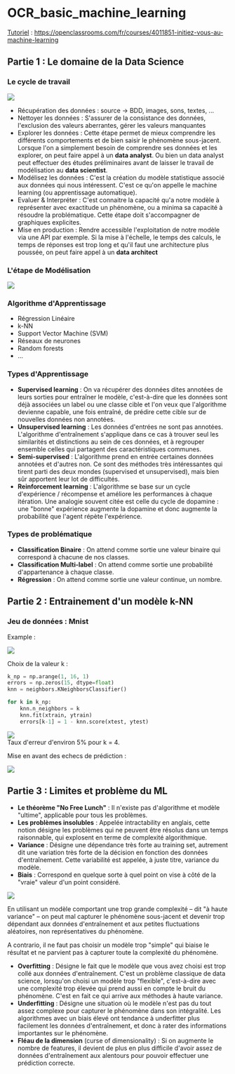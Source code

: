 # OCR_basic_machine_learning

[Tutoriel](https://openclassrooms.com/fr/courses/4011851-initiez-vous-au-machine-learning) : https://openclassrooms.com/fr/courses/4011851-initiez-vous-au-machine-learning

## Partie 1 : Le domaine de la Data Science

### Le cycle de travail

![](./images/cycle_travail.jpg)

- Récupération des données : source -> BDD, images, sons, textes, ...
- Nettoyer les données : S'assurer de la consistance des données, l'exclusion des valeurs aberrantes, gérer les valeurs manquantes
- Explorer les données :  Cette étape permet de mieux comprendre les différents comportements et de bien saisir le phénomène sous-jacent.  
Lorsque l'on a simplement besoin de comprendre ses données et les explorer, on peut faire appel à un **data analyst**. Ou bien un data analyst peut effectuer des études préliminaires avant de laisser le travail de modélisation au **data scientist**.
- Modélisez les données : C'est la création du modèle statistique associé aux données qui nous intéressent. C'est ce qu'on appelle le machine learning (ou apprentissage automatique).
- Evaluer & Interpréter : C'est connaitre la capacité qu'a notre modèle à représenter avec exactitude un phénomène, ou a minima sa capacité à résoudre la problématique. Cette étape doit s'accompagner de graphiques explicites.
- Mise en production : Rendre accessible l'exploitation de notre modèle via une API par exemple. Si la mise à l'échelle, le temps des calculs, le temps de réponses est trop long et qu'il faut une architecture plus poussée, on peut faire appel à un **data architect**

### L'étape de Modélisation

![](./images/etape_modelisation.jpg)


### Algorithme d'Apprentissage
- Régression Linéaire
- k-NN
- Support Vector Machine (SVM)
- Réseaux de neurones
- Random forests
- ...

### Types d'Apprentissage

- **Supervised learning** : On va récupérer des données dites annotées de leurs sorties pour entraîner le modèle, c'est-à-dire que les données sont déjà associées un label ou une classe cible et l'on veux que l'algorithme devienne capable, une fois entraîné, de prédire cette cible sur de nouvelles données non annotées.
- **Unsupervised learning** : Les données d'entrées ne sont pas annotées. L'algorithme d'entraînement s'applique dans ce cas à trouver seul les similarités et distinctions au sein de ces données, et à regrouper ensemble celles qui partagent des caractéristiques communes.
- **Semi-supervised** : L'algorithme prend en entrée certaines données annotées et d'autres non. Ce sont des méthodes très intéressantes qui tirent parti des deux mondes (supervised et unsupervised), mais bien sûr apportent leur lot de difficultés.
- **Reinforcement learning** : L'algorithme se base sur un cycle d'expérience / récompense et améliore les performances à chaque itération. Une analogie souvent citée est celle du cycle de dopamine : une "bonne" expérience augmente la dopamine et donc augmente la probabilité que l'agent répète l'expérience.

### Types de problématique

- **Classification Binaire** : On attend comme sortie une valeur binaire qui correspond à chacune de nos classes.
- **Classification Multi-label** : On attend comme sortie une probabilité d'appartenance à chaque classe.
- **Régression** : On attend comme sortie une valeur continue, un nombre.

## Partie 2 : Entrainement d'un modèle k-NN

### Jeu de données : Mnist

Example :  

![](./images/mnist_example.png)

Choix de la valeur k :
```python
k_np = np.arange(1, 16, 1)
errors = np.zeros(15, dtype=float)
knn = neighbors.KNeighborsClassifier()

for k in k_np:
    knn.n_neighbors = k
    knn.fit(xtrain, ytrain)
    errors[k-1] = 1 - knn.score(xtest, ytest)
```

![](./images/k_value.png)  
Taux d'erreur d'environ 5% pour k = 4.

Mise en avant des echecs de prédiction :  

![](./images/mnist_error.png)

## Partie 3 : Limites et problème du ML

- **Le théorème "No Free Lunch"** : Il n'existe pas d'algorithme et modèle "ultime", applicable pour tous les problèmes.
- **Les problèmes insolubles** : Appelée intractability en anglais, cette notion désigne les problèmes qui ne peuvent être résolus dans un temps raisonnable, qui explosent en terme de complexité algorithmique.
- **Variance** : Désigne une dépendance très forte au training set, autrement dit une variation très forte de la décision en fonction des données d'entraînement. Cette variabilité est appelée, à juste titre, variance du modèle.
- **Biais** : Correspond en quelque sorte à quel point on vise à côté de la "vraie" valeur d'un point considéré.  

![](./images/erreur_modele.jpg)

En utilisant un modèle comportant une trop grande complexité – dit "à haute variance" – on peut mal capturer le phénomène sous-jacent et devenir trop dépendant aux données d'entraînement et aux petites fluctuations aléatoires, non représentatives du phénomène.

A contrario, il ne faut pas choisir un modèle trop "simple" qui biaise le résultat et ne parvient pas à capturer toute la complexité du phénomène.

- **Overfitting** : Désigne le fait que le modèle que vous avez choisi est trop collé aux données d'entraînement. C'est un problème classique de data science, lorsqu'on choisi un modèle trop "flexible", c'est-à-dire avec une complexité trop élevée qui prend aussi en compte le bruit du phénomène. C'est en fait ce qui arrive aux méthodes à haute variance.
- **Underfitting** : Désigne une situation où le modèle n'est pas du tout assez complexe pour capturer le phénomène dans son intégralité. Les algorithmes avec un biais élevé ont tendance à underfitter plus facilement les données d'entraînement, et donc à rater des informations importantes sur le phénomène.
- **Fléau de la dimension** (curse of dimensionality) : Si on augmente le nombre de features, il devient de plus en plus difficile d'avoir assez de données d'entraînement aux alentours pour pouvoir effectuer une prédiction correcte.
